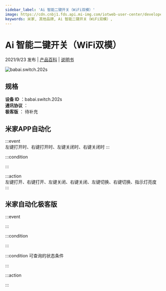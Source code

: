 ```yaml
---
sidebar_label: 'Ai 智能二键开关（WiFi双模）'
image: https://cdn.cnbj1.fds.api.mi-img.com/iotweb-user-center/developer_1679069420664ufryVZik.png?GalaxyAccessKeyId=AKVGLQWBOVIRQ3XLEW&Expires=9223372036854775807&Signature=SV+w8nMKcB3/c/ZA2THn4Ni6ECg=
keywords: 米家, 其他品牌, Ai 智能二键开关（WiFi双模）, 
---
```

# Ai 智能二键开关（WiFi双模）

2021/9/23 发布 | [产品百科](https://home.mi.com/webapp/content/baike/product/index.html?model=babai.switch.202s/) | [说明书](https://home.mi.com/views/introduction.html?model=babai.switch.202s&region=cn)

![babai.switch.202s](https://cdn.cnbj1.fds.api.mi-img.com/iotweb-user-center/developer_1679069420664ufryVZik.png?GalaxyAccessKeyId=AKVGLQWBOVIRQ3XLEW&Expires=9223372036854775807&Signature=SV+w8nMKcB3/c/ZA2THn4Ni6ECg=)

## 规格  
> 
**设备 ID** ：babai.switch.202s  
**通讯协议** ：  
**极客版**  ： 待补充 


## 米家APP自动化  

:::event  
左键打开时、右键打开时、左键关闭时、右键关闭时
:::

:::condition  

:::

:::action   
左键打开、右键打开、左键关闭、右键关闭、左键切换、右键切换、指示灯亮度
:::

## 米家自动化极客版  

:::event  

:::

:::condition  

:::

:::condition 可查询的状态条件  

:::

:::action  

:::

        
